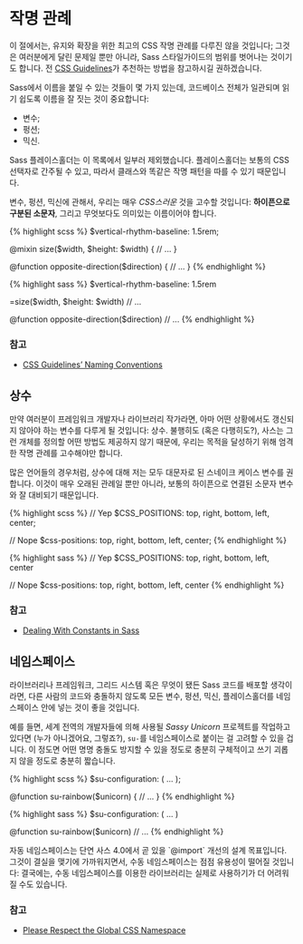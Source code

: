 
# 작명 관례

이 절에서는, 유지와 확장을 위한 최고의 CSS 작명 관례를 다루진 않을 것입니다; 그것은 여러분에게 달린 문제일 뿐만 아니라, Sass 스타일가이드의 범위를 벗어나는 것이기도 합니다. 전 [CSS Guidelines](http://cssguidelin.es/#naming-conventions)가 추천하는 방법을 참고하시길 권하겠습니다.

Sass에서 이름을 붙일 수 있는 것들이 몇 가지 있는데, 코드베이스 전체가 일관되며 읽기 쉽도록 이름을 잘 짓는 것이 중요합니다:

* 변수;
* 펑션;
* 믹신.

Sass 플레이스홀더는 이 목록에서 일부러 제외했습니다. 플레이스홀더는 보통의 CSS 선택자로 간주될 수 있고, 따라서 클래스와 똑같은 작명 패턴을 따를 수 있기 때문입니다.

변수, 펑션, 믹신에 관해서, 우리는 매우 *CSS스러운* 것을 고수할 것입니다: **하이픈으로 구분된 소문자**, 그리고 무엇보다도 의미있는 이름이어야 합니다.

<div class="code-block">
  <div class="code-block__wrapper" data-syntax="scss">
{% highlight scss %}
$vertical-rhythm-baseline: 1.5rem;

@mixin size($width, $height: $width) {
  // ...
}

@function opposite-direction($direction) {
  // ...
}
{% endhighlight %}
  </div>
  <div class="code-block__wrapper" data-syntax="sass">
{% highlight sass %}
$vertical-rhythm-baseline: 1.5rem

=size($width, $height: $width)
  // ...

@function opposite-direction($direction)
  // ...
{% endhighlight %}
  </div>
</div>



### 참고

* [CSS Guidelines’ Naming Conventions](http://cssguidelin.es/#naming-conventions)






## 상수

만약 여러분이 프레임워크 개발자나 라이브러리 작가라면, 아마 어떤 상황에서도 갱신되지 않아야 하는 변수를 다루게 될 것입니다: 상수. 불행히도 (혹은 다행히도?), 사스는 그런 개체를 정의할 어떤 방법도 제공하지 않기 때문에, 우리는 목적을 달성하기 위해 엄격한 작명 관례를 고수해야만 합니다.

많은 언어들의 경우처럼, 상수에 대해 저는 모두 대문자로 된 스네이크 케이스 변수를 권합니다. 이것이 매우 오래된 관례일 뿐만 아니라, 보통의 하이픈으로 연결된 소문자 변수와 잘 대비되기 때문입니다.

<div class="code-block">
  <div class="code-block__wrapper" data-syntax="scss">
{% highlight scss %}
// Yep
$CSS_POSITIONS: top, right, bottom, left, center;

// Nope
$css-positions: top, right, bottom, left, center;
{% endhighlight %}
  </div>
  <div class="code-block__wrapper" data-syntax="sass">
{% highlight sass %}
// Yep
$CSS_POSITIONS: top, right, bottom, left, center

// Nope
$css-positions: top, right, bottom, left, center
{% endhighlight %}
  </div>
</div>



### 참고

* [Dealing With Constants in Sass](http://www.sitepoint.com/dealing-constants-sass/)






## 네임스페이스

라이브러리나 프레임워크, 그리드 시스템 혹은 무엇이 됐든 Sass 코드를 배포할 생각이라면, 다른 사람의 코드와 충돌하지 않도록 모든 변수, 펑션, 믹신, 플레이스홀더를 네임스페이스 안에 넣는 것이 좋을 것입니다.

예를 들면, 세계 전역의 개발자들에 의해 사용될 *Sassy Unicorn* 프로젝트를 작업하고 있다면 (누가 아니겠어요, 그렇죠?), `su-`를 네임스페이스로 붙이는 걸 고려할 수 있을 겁니다. 이 정도면 어떤 명명 충돌도 방지할 수 있을 정도로 충분히 구체적이고 쓰기 괴롭지 않을 정도로 충분히 짧습니다.

<div class="code-block">
  <div class="code-block__wrapper" data-syntax="scss">
{% highlight scss %}
$su-configuration: ( ... );

@function su-rainbow($unicorn) {
  // ...
}
{% endhighlight %}
  </div>
  <div class="code-block__wrapper" data-syntax="sass">
{% highlight sass %}
$su-configuration: ( ... )

@function su-rainbow($unicorn)
  // ...
{% endhighlight %}
  </div>
</div>

<div class="note">
  <p>자동 네임스페이스는 단연 사스 4.0에서 곧 있을 `@import` 개선의 설계 목표입니다. 그것이 결실을 맺기에 가까워지면서, 수동 네임스페이스는 점점 유용성이 떨어질 것입니다: 결국에는, 수동 네임스페이스를 이용한 라이브러리는 실제로 사용하기가 더 어려워질 수도 있습니다.</p>
</div>

### 참고

* [Please Respect the Global CSS Namespace](http://blog.kaelig.fr/post/44554267597/please-respect-the-global-css-namespace)
